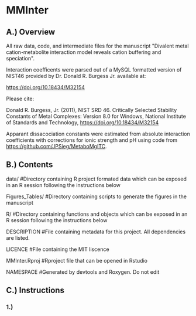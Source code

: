 # MMInter

## A.) Overview

All raw data, code, and intermediate files for the manuscript "Divalent metal cation-metabolite interaction model reveals cation buffering and speciation".

Interaction coefficents were parsed out of a MySQL formatted version of NIST46 provided by Dr. Donald R. Burgess Jr. available at:

https://doi.org/10.18434/M32154

Please cite:

Donald R. Burgess, Jr. (2011), NIST SRD 46. Critically Selected Stability Constants of Metal Complexes: Version 8.0 for Windows, National Institute of Standards and Technology, https://doi.org/10.18434/M32154

Apparant dissacociation constants were estimated from absolute interaction coefficients with corrections for ionic strength and pH using code from https://github.com/JPSieg/MetaboMgITC.

## B.) Contents

data/ #Directory containing R project formated data which can be exposed in an R session following the instructions below 

Figures_Tables/ #Directory containing scripts to generate the figures in the manuscript

R/ #Directory containing functions and objects which can be exposed in an R session following the instructions below

DESCRIPTION #File containing metadata for this project. All dependencies are listed.

LICENCE #File containing the MIT liscence

MMInter.Rproj #Rproject file that can be opened in Rstudio

NAMESPACE #Generated by devtools and Roxygen. Do not edit

## C.) Instructions

### 1.)
